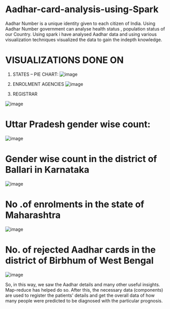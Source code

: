 # Aadhar-card-analysis-using-Spark

Aadhar Number is a unique identity given to each citizen of India. Using Aadhar Number  government can analyse health status , population status of our Country.
Using spark i have analysed Aadhar data and using various visualization techniques visualized the data to gain the indepth knowledge.
# VISUALIZATIONS DONE ON
1)	STATES – PIE CHART:
![image](https://user-images.githubusercontent.com/69135317/170733754-05b908a4-1d40-404a-a34c-149d799a6b74.png)

                                        
2)	ENROLMENT AGENCIES
 ![image](https://user-images.githubusercontent.com/69135317/170733716-826186bb-a668-4881-a0f2-7f95a49be835.png)

3)	REGISTRAR

 ![image](https://user-images.githubusercontent.com/69135317/170733693-096e7240-19c1-40a6-abf1-eae7ee4448de.png)


# Uttar Pradesh gender wise count:

 ![image](https://user-images.githubusercontent.com/69135317/170733673-9ba623a8-5d9c-4139-9335-fc3448889896.png)


# Gender wise count in the district of Ballari in Karnataka

 
![image](https://user-images.githubusercontent.com/69135317/170733632-b506e5be-f9eb-422d-ab6e-8b98cd85fd84.png)

# No .of enrolments in the state of Maharashtra
![image](https://user-images.githubusercontent.com/69135317/170733598-2a8090dd-3a27-45aa-9b4a-344e471c30c1.png)


# No. of rejected Aadhar cards in the district of Birbhum of West Bengal
 ![image](https://user-images.githubusercontent.com/69135317/170733569-30f96852-b3ed-4a72-9fe9-5ba1ce6cc848.png)


So, in this way, we saw the Aadhar details and many other useful insights. Map-reduce has  helped do so. After this, the necessary data (components) are used to register the patients' details and get the overall data of how many people were predicted to be diagnosed with the particular prognosis.

